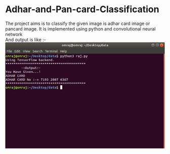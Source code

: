 # Adhar-and-Pan-card-Classification
The project aims is to classify the given image is adhar card image or pancard image. It is implemented using python and convolutional neural network <br />
And output is like :-
![Output](output.png)
